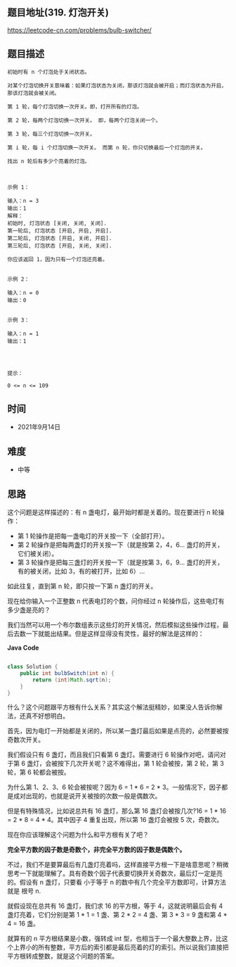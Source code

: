 
## 题目地址(319. 灯泡开关)

https://leetcode-cn.com/problems/bulb-switcher/

## 题目描述

```
初始时有 n 个灯泡处于关闭状态。

对某个灯泡切换开关意味着：如果灯泡状态为关闭，那该灯泡就会被开启；而灯泡状态为开启，那该灯泡就会被关闭。

第 1 轮，每个灯泡切换一次开关。即，打开所有的灯泡。

第 2 轮，每两个灯泡切换一次开关。 即，每两个灯泡关闭一个。

第 3 轮，每三个灯泡切换一次开关。

第 i 轮，每 i 个灯泡切换一次开关。 而第 n 轮，你只切换最后一个灯泡的开关。

找出 n 轮后有多少个亮着的灯泡。

 

示例 1：

输入：n = 3
输出：1 
解释：
初始时, 灯泡状态 [关闭, 关闭, 关闭].
第一轮后, 灯泡状态 [开启, 开启, 开启].
第二轮后, 灯泡状态 [开启, 关闭, 开启].
第三轮后, 灯泡状态 [开启, 关闭, 关闭]. 

你应该返回 1，因为只有一个灯泡还亮着。


示例 2：

输入：n = 0
输出：0


示例 3：

输入：n = 1
输出：1


 

提示：

0 <= n <= 109
```

## 时间

- 2021年9月14日

## 难度

- 中等

## 思路
这个问题是这样描述的：有 n 盏电灯，最开始时都是关着的。现在要进行 n 轮操作：
- 第 1 轮操作是把每一盏电灯的开关按一下（全部打开）。
- 第 2 轮操作是把每两盏灯的开关按一下（就是按第 2，4，6... 盏灯的开关，它们被关闭）。
- 第 3 轮操作是把每三盏灯的开关按一下（就是按第 3，6，9... 盏灯的开关，有的被关闭，比如 3，有的被打开，比如 6）...

如此往复，直到第 n 轮，即只按一下第 n 盏灯的开关。

现在给你输入一个正整数 n 代表电灯的个数，问你经过 n 轮操作后，这些电灯有多少盏是亮的？

我们当然可以用一个布尔数组表示这些灯的开关情况，然后模拟这些操作过程，最后去数一下就能出结果。但是这样显得没有灵性，最好的解法是这样的：

**Java Code**

```java

class Solution {
    public int bulbSwitch(int n) {
        return (int)Math.sqrt(n);
    }
}

```

什么？这个问题跟平方根有什么关系？其实这个解法挺精妙，如果没人告诉你解法，还真不好想明白。

首先，因为电灯一开始都是关闭的，所以某一盏灯最后如果是点亮的，必然要被按奇数次开关。

我们假设只有 6 盏灯，而且我们只看第 6 盏灯。需要进行 6 轮操作对吧，请问对于第 6 盏灯，会被按下几次开关呢？这不难得出，第 1 轮会被按，第 2 轮，第 3 轮，第 6 轮都会被按。

为什么第 1、2、3、6 轮会被按呢？因为 6 = 1 * 6 = 2 * 3。一般情况下，因子都是成对出现的，也就是说开关被按的次数一般是偶数次。

但是有特殊情况，比如说总共有 16 盏灯，那么第 16 盏灯会被按几次?16 = 1 * 16 = 2 * 8 = 4 * 4。其中因子 4 重复出现，所以第 16 盏灯会被按 5 次，奇数次。

现在你应该理解这个问题为什么和平方根有关了吧？

**完全平方数的因子数是奇数个，非完全平方数的因子数是偶数个。**

不过，我们不是要算最后有几盏灯亮着吗，这样直接平方根一下是啥意思呢？稍微思考一下就能理解了。具有奇数个因子代表要切换开关奇数次，最后灯一定是亮的。假设有 n 盏灯，只要看 小于等于 n 的数中有几个完全平方数即可，计算方法就是 根号 n.
 
就假设现在总共有 16 盏灯，我们求 16 的平方根，等于 4，这就说明最后会有 4 盏灯亮着，它们分别是第 1 * 1 = 1 盏、第 2 * 2 = 4 盏、第 3 * 3 = 9 盏和第 4 * 4 = 16 盏。

就算有的 n 平方根结果是小数，强转成 int 型，也相当于一个最大整数上界，比这个上界小的所有整数，平方后的索引都是最后亮着的灯的索引。所以说我们直接把平方根转成整数，就是这个问题的答案。

